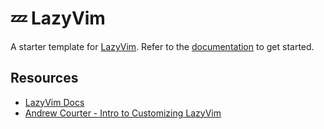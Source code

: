 # 💤 LazyVim

A starter template for [LazyVim](https://github.com/LazyVim/LazyVim).
Refer to the [documentation](https://lazyvim.github.io/installation) to get started.

## Resources
- [LazyVim Docs](https://www.lazyvim.org/)
- [Andrew Courter - Intro to Customizing LazyVim](https://www.youtube.com/watch?v=jBzmpArdjlE)